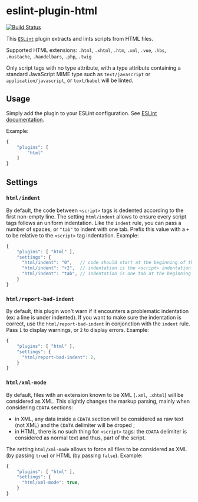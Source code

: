 eslint-plugin-html
==================

[![Build Status](https://travis-ci.org/BenoitZugmeyer/eslint-plugin-html.svg?branch=master)](https://travis-ci.org/BenoitZugmeyer/eslint-plugin-html)

This [`ESLint`](http://eslint.org) plugin extracts and lints scripts from HTML files.

Supported HTML extensions: `.html`, `.xhtml`, `.htm`, `.xml`, `.vue`, `.hbs`, `.mustache`, `.handelbars`, `.php`, `.twig`

Only script tags with no type attribute, with a type attribute containing a standard JavaScript MIME type such as `text/javascript` or `application/javascript`, or `text/babel` will be linted.


Usage
-----

Simply add the plugin to your ESLint configuration. See
[ESLint documentation](http://eslint.org/docs/user-guide/configuring#configuring-plugins).

Example:

```javascript
{
    "plugins": [
        "html"
    ]
}
```


Settings
--------

### `html/indent`

By default, the code between `<script>` tags is dedented according to the first non-empty line. The
setting `html/indent` allows to ensure every script tags follows an uniform indentation. Like the
`indent` rule, you can pass a number of spaces, or `"tab"` to indent with one tab. Prefix this value
with a `+` to be relative to the `<script>` tag indentation. Example:

```javascript
{
    "plugins": [ "html" ],
    "settings": {
      "html/indent": "0",   // code should start at the beginning of the line (no initial indentation).
      "html/indent": "+2",  // indentation is the <script> indentation plus two spaces.
      "html/indent": "tab", // indentation is one tab at the beginning of the line.
    }
}
```


### `html/report-bad-indent`

By default, this plugin won't warn if it encounters a problematic indentation (ex: a line is under
indented). If you want to make sure the indentation is correct, use the `html/report-bad-indent` in
conjonction with the `indent` rule. Pass `1` to display warnings, or `2` to display errors. Example:

```javascript
{
    "plugins": [ "html" ],
    "settings": {
      "html/report-bad-indent": 2,
    }
}
```


### `html/xml-mode`

By default, files with an extension known to be XML (`.xml`, `.xhtml`) will be considered as XML.
This slightly changes the markup parsing, mainly when considering `CDATA` sections:
* in XML, any data inside a `CDATA` section will be considered as raw text (not XML) and the `CDATA`
  delimiter will be droped ;
* in HTML, there is no such thing for `<script>` tags: the `CDATA` delimiter is considered as normal
  text and thus, part of the script.

The setting `html/xml-mode` allows to force all files to be considered as XML (by passing `true`) or
HTML (by passing `false`). Example:

```javascript
{
    "plugins": [ "html" ],
    "settings": {
      "html/xml-mode": true,
    }
}
```
